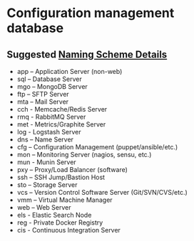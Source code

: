 # Configuration management database

## Suggested [Naming Scheme Details](http://mnx.io/blog/a-proper-server-naming-scheme)

- app – Application Server (non-web)
- sql – Database Server
- mgo – MongoDB Server
- ftp – SFTP Server
- mta – Mail Server
- cch - Memcache/Redis Server
- rmq - RabbitMQ Server
- met - Metrics/Graphite Server
- log - Logstash Server
- dns – Name Server
- cfg – Configuration Management (puppet/ansible/etc.)
- mon – Monitoring Server (nagios, sensu, etc.)
- mun - Munin Server
- pxy – Proxy/Load Balancer (software)
- ssh – SSH Jump/Bastion Host
- sto – Storage Server
- vcs – Version Control Software Server (Git/SVN/CVS/etc.)
- vmm – Virtual Machine Manager
- web – Web Server
- els - Elastic Search Node
- reg - Private Docker Registry
- cis - Continuous Integration Server
